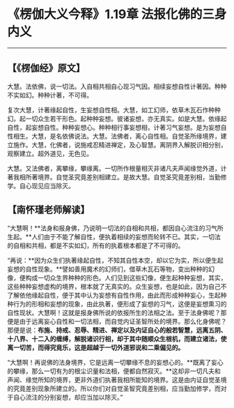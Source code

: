 # 《楞伽大义今释》1.19章 法报化佛的三身内义

------

## 【《楞伽经》原文】

大慧。法依佛，说一切法。入自相共相自心现习气因。相续妄想自性计著因。种种不实如幻。种种计著，不可得。

复次大慧，计著缘起自性，生妄想自性相。大慧，如工幻师，依草木瓦石作种种幻。起一切众生若干形色。起种种妄想。彼诸妄想，亦无真实。如是大慧。依缘起自性，起妄想自性。种种妄想心。种种相行事妄想相，计著习气妄想。是为妄想自性相生。大慧，是名依佛说法。大慧。法佛者，离心自性相。自觉圣所缘境界，建立施作。大慧，化佛者，说施戒忍精进禅定，及心智慧。离阴界入解脱识相分别，观察建立。超外道见，无色见。

大慧。又法佛者，离攀缘，攀缘离。一切所作根量相灭非诸凡夫声闻缘觉外道，计著我相所著境界。自觉圣究竟差别相建立。是故大慧。自觉圣究竟差别相，当勤修学。自心现见应当除灭。

## 【南怀瑾老师解读】

“大慧啊！**法身和报身佛，乃说明一切法的自相和共相，都因自心流注的习气所生起。**人们由于不能了解自性，便执着相续的妄想而轮转不已。其实，一切法的自相和共相，都是不实如幻，所有的执着根本都是了不可得的。

“再说：**因为众生们执著缘起自性，不知其自性本空，却以它为实，所以便生起妄想的自性现象。**譬如善用魔术的幻师们，借草木瓦石等物，变出种种的幻像，便构成一切众生界种种的形色。人们见到这些幻像，便生起种种妄想，其实，这些种种妄想虚构的境界，根本就了无真实的。众生妄想，也是如此，因为自己不了解依他缘起自性，便于其中认为妄想有自性作用，由此而形成种种妄心，生起种种行为的形相和妄想的现象，由此执著，便形成了妄想的习气，这便是妄想熏习的自性现状。大慧啊！这就是报身佛所说的依报所生的法相之法。至于法身佛呢？那便是由于远离妄心自性和一切法相，而自觉内证圣智所处的境界。那么化身佛呢？那便是说：**布施、持戒、忍辱、精进、禅定以及内证自心的般若智慧，远离五阴、十八界、十二入的缠缚，解脱诸识行相，却于其中随顺众生根机，而建立诸法，使离一切苦，而得究竟乐，这是超越于一切外道邪说和二乘偏见的。**

“大慧啊！再说佛的法身境界，它是远离一切攀缘不息的妄想心的。**既离了妄心的攀缘，那么一切有为的根尘识量和法相，便都自然寂灭。**这却非一切凡夫和声闻、缘觉所知的境界，更非外道们执著我相所能知的境界。这是由内证自觉圣境的究竟差别现象所建立的。所以你们对自觉圣智究竟差别相，应当勤加修学，而对于自心流注的分别妄想，却应当加以除灭。”

